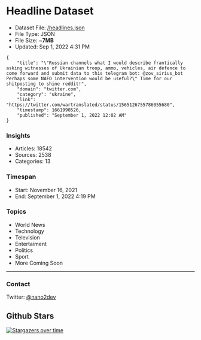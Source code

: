# Headline Dataset

- Dataset File: [/headlines.json](https://raw.githubusercontent.com/fwd/news/master/headlines.json) 
- File Type: JSON
- File Size: ~**7MB**
- Updated: Sep 1, 2022 4:31 PM

```
{
    "title": "\"Russian channels what I would describe frantically asking witnesses of Ukrainian troop, ammo, vehicles, air defence to come forward and submit data to this telegram bot: @zov_sirius_bot Perhaps some NAFO intervention would be useful?\" Time for our shitposting to shine reddit!",
    "domain": "twitter.com",
    "category": "ukraine",
    "link": "https://twitter.com/wartranslated/status/1565126755786055680",
    "timestamp": 1661990526,
    "published": "September 1, 2022 12:02 AM"
}
```

### Insights

- Articles: 18542
- Sources: 2538
- Categories: 13

### Timespan

- Start: November 16, 2021
- End: September 1, 2022 4:19 PM

### Topics

- World News
- Technology
- Television
- Entertaiment
- Politics
- Sport
- More Coming Soon

---

### Contact 

Twitter: [@nano2dev](https://twitter.com/nano2dev)

## Github Stars

[![Stargazers over time](https://starchart.cc/fwd/news.svg)](https://starchart.cc/fwd/news)
	